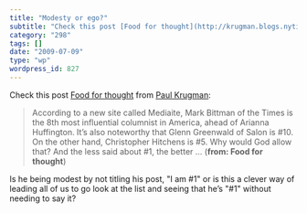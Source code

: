 ```yaml
---
title: "Modesty or ego?"
subtitle: "Check this post [Food for thought](http://krugman.blogs.nytimes.com/2009/07/09/food-for-thought/) fr..."
category: "298"
tags: []
date: "2009-07-09"
type: "wp"
wordpress_id: 827
---
```

Check this post [Food for thought](http://krugman.blogs.nytimes.com/2009/07/09/food-for-thought/) from [Paul Krugman](http://krugman.blogs.nytimes.com/feed/):
> According to a new site called Mediaite, Mark Bittman of the Times is the 8th most influential columnist in America, ahead of Arianna Huffington. It’s also noteworthy that Glenn Greenwald of Salon is #10. On the other hand, Christopher Hitchens is #5. Why would God allow that? And the less said about #1, the better … (**from: Food for thought**) 

 Is he being modest by not titling his post, "I am #1" or is this a clever way of leading all of us to go look at the list and seeing that he’s "#1" without needing to say it?